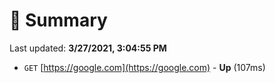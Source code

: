 # 📖 Summary
Last updated: **3/27/2021, 3:04:55 PM**

- `GET` [https://google.com](https://google.com) - **Up** (107ms)
